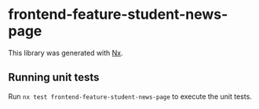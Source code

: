 # frontend-feature-student-news-page

This library was generated with [Nx](https://nx.dev).

## Running unit tests

Run `nx test frontend-feature-student-news-page` to execute the unit tests.
